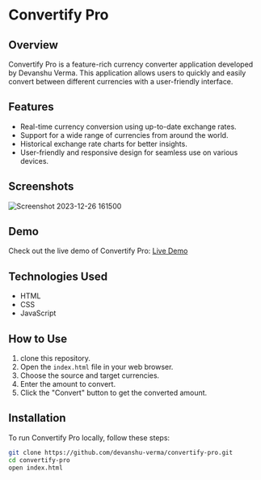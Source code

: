 # Convertify Pro

## Overview

Convertify Pro is a feature-rich currency converter application developed by Devanshu Verma. This application allows users to quickly and easily convert between different currencies with a user-friendly interface.

## Features

- Real-time currency conversion using up-to-date exchange rates.
- Support for a wide range of currencies from around the world.
- Historical exchange rate charts for better insights.
- User-friendly and responsive design for seamless use on various devices.

## Screenshots

![Screenshot 2023-12-26 161500](https://github.com/Devanshuverma07/Convertify-Pro/assets/95126521/954c95a8-0101-4d32-8a4d-a4649da5720a)

## Demo

Check out the live demo of Convertify Pro: [Live Demo](#)

## Technologies Used

- HTML
- CSS
- JavaScript

## How to Use

1. clone this repository.
2. Open the `index.html` file in your web browser.
3. Choose the source and target currencies.
4. Enter the amount to convert.
5. Click the "Convert" button to get the converted amount.

## Installation

To run Convertify Pro locally, follow these steps:

```bash
git clone https://github.com/devanshu-verma/convertify-pro.git
cd convertify-pro
open index.html

